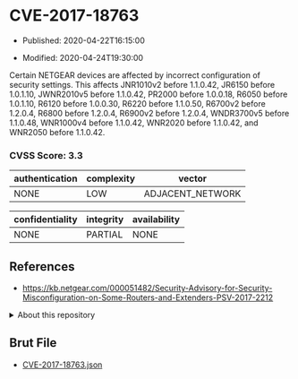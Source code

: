 # CVE-2017-18763

- Published: 2020-04-22T16:15:00

- Modified: 2020-04-24T19:30:00

Certain NETGEAR devices are affected by incorrect configuration of security settings. This affects JNR1010v2 before 1.1.0.42, JR6150 before 1.0.1.10, JWNR2010v5 before 1.1.0.42, PR2000 before 1.0.0.18, R6050 before 1.0.1.10, R6120 before 1.0.0.30, R6220 before 1.1.0.50, R6700v2 before 1.2.0.4, R6800 before 1.2.0.4, R6900v2 before 1.2.0.4, WNDR3700v5 before 1.1.0.48, WNR1000v4 before 1.1.0.42, WNR2020 before 1.1.0.42, and WNR2050 before 1.1.0.42.

### CVSS Score: **3.3**

| authentication | complexity | vector |
| --- | --- | --- |
| NONE | LOW | ADJACENT_NETWORK |

| confidentiality | integrity | availability |
| --- | --- | --- |
| NONE | PARTIAL | NONE |

## References

* https://kb.netgear.com/000051482/Security-Advisory-for-Security-Misconfiguration-on-Some-Routers-and-Extenders-PSV-2017-2212

<details>
<summary>About this repository</summary> 

  This repository is part of the project [Live Hack CVE](https://github.com/Live-Hack-CVE). Main website can be found [www.live-hack.org](https://www.live-hack.org) 
  
  Made by [Sn0wAlice](https://github.com/Sn0wAlice) for the people that care about security and need to have a feed of the latest CVEs. Hope you enjoy it, don't forget to star the repo and follow me on [Twitter](https://twitter.com/Sn0wAlice) and [Github](https://github.com/Sn0wAlice). And that is my [personnal website](https://www.alice-snow.me/)

  - [Home Page](https://github.com/Live-Hack-CVE)
  - [Framework](https://github.com/Live-Hack-CVE/cve-framework)
  - [CVE database](https://github.com/Live-Hack-CVE/full_database)
  - [Changelog](https://github.com/Live-Hack-CVE/Changelog)
</details>

## Brut File

* [CVE-2017-18763.json](https://raw.githubusercontent.com/Live-Hack-CVE/full_database/main/cves/2017/CVE-2017-18763.json)

